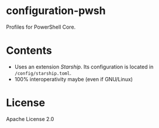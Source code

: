 # configuration-pwsh

Profiles for PowerShell Core.

# Contents

- Uses an extension *Starship*. Its configuration is located in `/config/starship.toml`.
- 100% interoperativity maybe (even if GNU/Linux)

# License

Apache License 2.0

